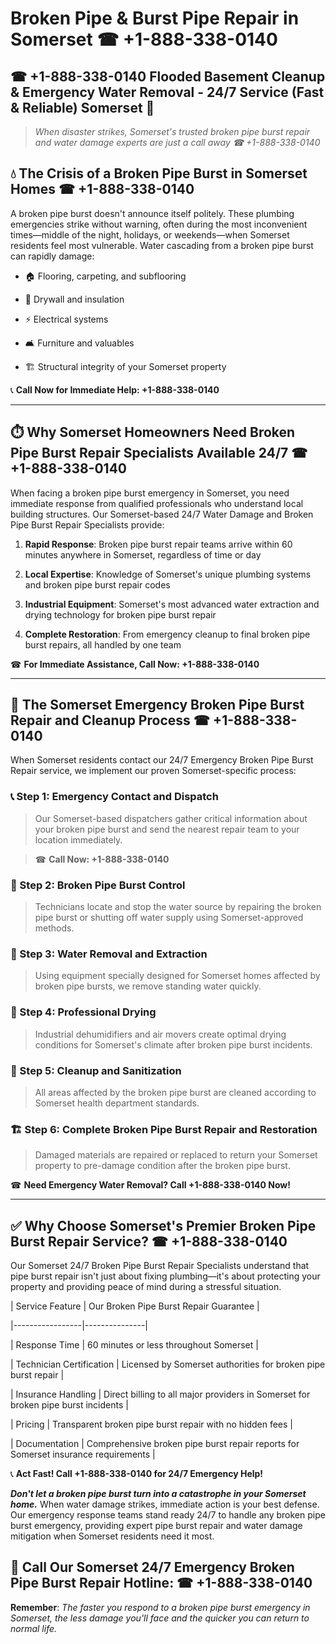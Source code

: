 # Broken Pipe & Burst Pipe Repair in Somerset ☎ +1-888-338-0140  
## ☎ +1-888-338-0140 Flooded Basement Cleanup & Emergency Water Removal - 24/7 Service (Fast & Reliable) Somerset 🚨  

> *When disaster strikes, Somerset's trusted broken pipe burst repair and water damage experts are just a call away ☎ +1-888-338-0140*  

## 💧 The Crisis of a Broken Pipe Burst in Somerset Homes ☎ +1-888-338-0140  

A broken pipe burst doesn't announce itself politely. These plumbing emergencies strike without warning, often during the most inconvenient times—middle of the night, holidays, or weekends—when Somerset residents feel most vulnerable. Water cascading from a broken pipe burst can rapidly damage:  

* 🏠 Flooring, carpeting, and subflooring  
* 🧱 Drywall and insulation  
* ⚡ Electrical systems  
* 🛋️ Furniture and valuables  
* 🏗️ Structural integrity of your Somerset property  

📞 **Call Now for Immediate Help: +1-888-338-0140**  

---  

## ⏱️ Why Somerset Homeowners Need Broken Pipe Burst Repair Specialists Available 24/7 ☎ +1-888-338-0140  

When facing a broken pipe burst emergency in Somerset, you need immediate response from qualified professionals who understand local building structures. Our Somerset-based 24/7 Water Damage and Broken Pipe Burst Repair Specialists provide:  

1. **Rapid Response**: Broken pipe burst repair teams arrive within 60 minutes anywhere in Somerset, regardless of time or day  
2. **Local Expertise**: Knowledge of Somerset's unique plumbing systems and broken pipe burst repair codes  
3. **Industrial Equipment**: Somerset's most advanced water extraction and drying technology for broken pipe burst repair  
4. **Complete Restoration**: From emergency cleanup to final broken pipe burst repairs, all handled by one team  

☎ **For Immediate Assistance, Call Now: +1-888-338-0140**  

---  

## 🔧 The Somerset Emergency Broken Pipe Burst Repair and Cleanup Process ☎ +1-888-338-0140  

When Somerset residents contact our 24/7 Emergency Broken Pipe Burst Repair service, we implement our proven Somerset-specific process:  

### 📞 Step 1: Emergency Contact and Dispatch  
> Our Somerset-based dispatchers gather critical information about your broken pipe burst and send the nearest repair team to your location immediately.  
> ☎ **Call Now: +1-888-338-0140**  

### 🚿 Step 2: Broken Pipe Burst Control  
> Technicians locate and stop the water source by repairing the broken pipe burst or shutting off water supply using Somerset-approved methods.  

### 🌊 Step 3: Water Removal and Extraction  
> Using equipment specially designed for Somerset homes affected by broken pipe bursts, we remove standing water quickly.  

### 💨 Step 4: Professional Drying  
> Industrial dehumidifiers and air movers create optimal drying conditions for Somerset's climate after broken pipe burst incidents.  

### 🧼 Step 5: Cleanup and Sanitization  
> All areas affected by the broken pipe burst are cleaned according to Somerset health department standards.  

### 🏗️ Step 6: Complete Broken Pipe Burst Repair and Restoration  
> Damaged materials are repaired or replaced to return your Somerset property to pre-damage condition after the broken pipe burst.  

☎ **Need Emergency Water Removal? Call +1-888-338-0140 Now!**  

---  

## ✅ Why Choose Somerset's Premier Broken Pipe Burst Repair Service? ☎ +1-888-338-0140  

Our Somerset 24/7 Broken Pipe Burst Repair Specialists understand that pipe burst repair isn't just about fixing plumbing—it's about protecting your property and providing peace of mind during a stressful situation.  

| Service Feature | Our Broken Pipe Burst Repair Guarantee |  
|-----------------|---------------|  
| Response Time | 60 minutes or less throughout Somerset |  
| Technician Certification | Licensed by Somerset authorities for broken pipe burst repair |  
| Insurance Handling | Direct billing to all major providers in Somerset for broken pipe burst incidents |  
| Pricing | Transparent broken pipe burst repair with no hidden fees |  
| Documentation | Comprehensive broken pipe burst repair reports for Somerset insurance requirements |  

📞 **Act Fast! Call +1-888-338-0140 for 24/7 Emergency Help!**  

***Don't let a broken pipe burst turn into a catastrophe in your Somerset home.*** When water damage strikes, immediate action is your best defense. Our emergency response teams stand ready 24/7 to handle any broken pipe burst emergency, providing expert pipe burst repair and water damage mitigation when Somerset residents need it most.  

## 📱 Call Our Somerset 24/7 Emergency Broken Pipe Burst Repair Hotline: ☎ +1-888-338-0140  

**Remember**: *The faster you respond to a broken pipe burst emergency in Somerset, the less damage you'll face and the quicker you can return to normal life.*